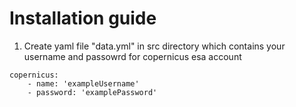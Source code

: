 # Installation guide

1. Create yaml file "data.yml" in src directory which contains your username and passowrd for copernicus esa account

```    
copernicus:
    - name: 'exampleUsername'
    - password: 'examplePassword'
```
